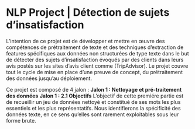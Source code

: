 # NLP Project | Détection de sujets d’insatisfaction
L’intention de ce projet est de développer et mettre en œuvre des compétences de prétraitement de texte et des techniques d’extraction de features spécifiques aux données non structurées de type texte dans le but de détecter des sujets d’insatisfaction évoqués par des clients dans leurs avis postés sur les sites d’avis client comme (TripAdvisor). Le projet couvre tout le cycle de mise en place d’une preuve de concept, du prétraitement des données jusqu’au déploiement. 

Ce projet est composé de 4 jalon : 
<b class="term">Jalon 1 : Nettoyage et pré-traitement des données</b>
<b class="term">Jalon 1 : 2.1 Objectifs</b>
L’objectif de cette premiére partie est de recueillir un jeu de données nettoyé et constitué de ses mots les plus essentiels et les plus représentatifs. Nous identifierons la spécificité des données texte, en ce sens qu’elles sont rarement exploitables sous leur forme brute.


